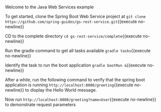 Welcome to the Java Web Services example

To get started, clone the Spring Boot Web Service project at `git clone https://github.com/spring-guides/gs-rest-service.git`{{execute no-newline}}

CD to the complete directory `cd gs-rest-service/complete`{{execute no-newline}}

Run the gradle command to get all tasks available `gradle tasks`{{execute no-newline}}

Identify the task to run the boot application `gradle bootRun &`{{execute no-newline}}

After a while, run the following command to verify that the spring boot application is running `http://localhost:8080/greeting`{{execute no-newline}} to display the Hello World message.

Now run `http://localhost:8080/greeting?name=User`{{execute no-newline}} to demonstrate request parameters
